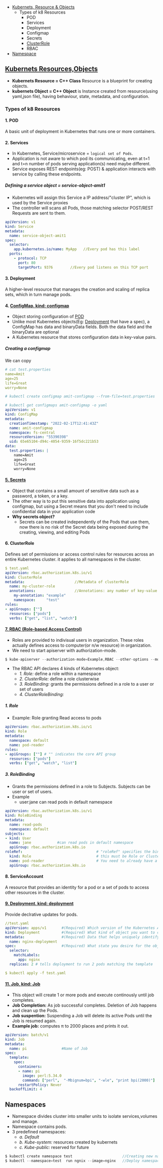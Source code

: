 - [Kubernets, Resource & Objects](#ko)
  - Types of k8 Resources
    - POD
    - Services
    - Deployment
    - Configmap
    - Secrets
    - [ClusterRole](#cr)
    - RBAC
- [Namespace](#ns)


<a name=ko></a>
## [Kubernets Resources,Objects](https://kubernetes.io/docs/concepts/overview/working-with-objects/kubernetes-objects/)
- **Kubernets Resource = C++ Class** Resource is a blueprint for creating objects.
- **kubernets Object = C++ Object** is Instance created from resource(using yaml,json file), having behaviour, state, metadata, and configuration.

<a name=t></a>
### Types of k8 Resources
#### 1. POD
A basic unit of deployment in Kubernetes that runs one or more containers.

#### 2. Services
- In Kubernetes, Service/microservice = `logical set of Pods`.
- Application is not aware to which pod its communicating, even at t=1 and t=n number of pods serving application(s) need maybe different.
- Service exposes REST endpoints(eg: POST) & application interacts with service by calling these endpoints.
##### Defining a service object = service-object-amit1
  - Kubernetes will assign this Service a IP address/"cluster IP", which is used by the Service proxies
  - The controller will scans all Pods, those matching selector POST/REST Requests are sent to them.
```yml
apiVersion: v1
kind: Service
metadata:
  name: service-object-amit1
spec:
  selector:
    app.kubernetes.io/name: MyApp   //Every pod has this label
  ports:
    - protocol: TCP
      port: 80
      targetPort: 9376        //Every pod listens on this TCP port
```
#### 3. Deployment
A higher-level resource that manages the creation and scaling of replica sets, which in turn manage pods.
#### 4. [ConfigMap. kind: configmap](https://kubernetes.io/docs/concepts/configuration/configmap/#configmap-object)
- Object storing configuration of [POD](#ka)
- Unlike most Kubernetes objects(Eg: [Deployment](#dep) that have a spec), a ConfigMap has data and binaryData fields. Both the data field and the binaryData are optional
- A Kubernetes resource that stores configuration data in key-value pairs.
##### Creating a configmap
We can copy
```yaml
# cat test.properties
name=Amit
age=25
life=Great
worry=None

# kubectl create configmap amit-configmap --from-file=test.properties   //Create configmap

# kubectl get configmaps amit-configmap -o yaml                         //View configmap. 
apiVersion: v1
kind: ConfigMap
metadata:
  creationTimestamp: "2022-02-17T12:41:43Z"
  name: amit-configmap
  namespace: fs-central
  resourceVersion: "55390398"
  uid: 65e65104-d94c-4054-9359-16f5dc221b53
data:
  test.properties: |
    name=Amit
    age=25
    life=Great
    worry=None
```

#### [5. Secrets](https://kubernetes.io/docs/concepts/configuration/secret/)
- Object that contains a small amount of sensitive data such as a password, a token, or a key.
- The other way is to put this sensitive data into application using configmap, but using a Secret means that you don't need to include confidential data in your application code
- **Why secrets object?**
  - Secrets can be created independently of the Pods that use them, now there is no risk of the Secret data being exposed during the creating, viewing, and editing Pods
#### 6. ClusterRole 
Defines set of permissions or access control rules for resources across an entire Kubernetes cluster. it applies to all namespaces in the cluster.
```yaml
$ test.yaml
apiVersion: rbac.authorization.k8s.io/v1
kind: ClusterRole
metadata:                       //Metadata of clusterRole
  name: my-cluster-role
  annotations:                  //Annotations: any number of key-value pairs, and can be used to provide additional context
    my-annotation: "example"
    namespace:     "test"
rules:
- apiGroups: [""]
  resources: ["pods"]
  verbs: ["get", "list", "watch"]

```
#### [7. RBAC (Role-based Access Control)](https://kubernetes.io/docs/reference/access-authn-authz/rbac/)
- Roles are provided to indivisual users in organization. These roles actually defines access to computer(or n/w resource) in organization.
- We need to start apiserver with authorization-mode.
```c
$ kube-apiserver --authorization-mode=Example,RBAC --other-options --more-options
```
- The RBAC API declares 4 kinds of Kubernetes object:
  - _1. Role:_ define a role within a namespace
  - _2. ClusterRole:_ define a role clusterwise
  - _3. RoleBinding:_ grants the permissions defined in a role to a user or set of users
  - _4. ClusterRoleBinding:_

##### 1. Role
- Example: Role granting Read access to pods
```yaml
apiVersion: rbac.authorization.k8s.io/v1
kind: Role
metadata:
  namespace: default
  name: pod-reader
rules:
- apiGroups: [""] # "" indicates the core API group
  resources: ["pods"]
  verbs: ["get", "watch", "list"]
```

##### 3. RoleBinding
- Grants the permissions defined in a role to Subjects. Subjects can be user or set of users.
- Example
  - user:jane can read pods in default namespace
```yml
apiVersion: rbac.authorization.k8s.io/v1
kind: RoleBinding
metadata:
  name: read-pods
  namespace: default
subjects:
- kind: User
  name: jane            #can read pods in default namespace
  apiGroup: rbac.authorization.k8s.io
roleRef:                                  # "roleRef" specifies the binding to a Role / ClusterRole
  kind: Role                              # this must be Role or ClusterRole
  name: pod-reader                        # You need to already have a Role named "pod-reader" in that namespace.
  apiGroup: rbac.authorization.k8s.io
```
#### 8. ServiceAccount
A resource that provides an identity for a pod or a set of pods to access other resources in the cluster.
#### [9. Deployment. kind: deployment](https://kubernetes.io/docs/concepts/workloads/controllers/deployment/)
Provide declrative updates for pods.
```yaml
//test.yaml
apiVersion: apps/v1       #(Required) Which version of the Kubernetes API you're using to create this object
kind: Deployment          #(Required) What kind of object you want to create
metadata:                 #(Required) Data that helps uniquely identify the object
  name: nginx-deployment
spec:                     #(Required) What state you desire for the object
  selector:
    matchLabels:
      app: nginx
  replicas: 2 # tells deployment to run 2 pods matching the template

$ kubectl apply -f test.yaml
```
#### [11. Job, kind: Job](https://kubernetes.io/docs/concepts/workloads/controllers/job/)
- This object will create 1 or more pods and execute continously until job completes.
- **Job Completion:** As job successful completes. Deletion of Job happens and clean up the Pods.
- **Job suspention:** Suspending a Job will delete its active Pods until the Job is resumed again.
- **Example job:** computes π to 2000 places and prints it out.
```yaml
apiVersion: batch/v1
kind: Job
metadata:
  name: pi                #Name of Job
spec:
  template:
    spec:
      containers:
      - name: pi
        image: perl:5.34.0
        command: ["perl",  "-Mbignum=bpi", "-wle", "print bpi(2000)"]
      restartPolicy: Never
  backoffLimit: 4
```

<a name=ns></a>
## Namespaces
- Namespace divides cluster into smaller units to isolate services,volumes and manage.
- Namespace contains pods.
- 3 predefined namespaces:
  - _a. Default_ 
  - _b. Kube-system:_ resources created by kubernets
  - _c. Kube-public:_ reserved for future
```c
$ kubectl create namespace test                       //Creating new namespace
$ kubectl --namespace=test  run ngnix --image=nginx   //Deploy namespace
```
